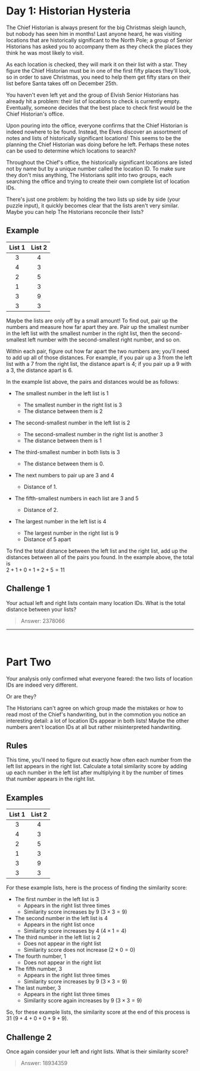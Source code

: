 # Day 1: Historian Hysteria

The Chief Historian is always present for the big Christmas sleigh launch, but nobody has seen him in months! Last anyone heard, he was visiting locations that are historically significant to the North Pole; a group of Senior Historians has asked you to accompany them as they check the places they think he was most likely to visit.

As each location is checked, they will mark it on their list with a star. They figure the Chief Historian must be in one of the first fifty places they'll look, so in order to save Christmas, you need to help them get fifty stars on their list before Santa takes off on December 25th.

You haven't even left yet and the group of Elvish Senior Historians has already hit a problem: their list of locations to check is currently empty. Eventually, someone decides that the best place to check first would be the Chief Historian's office.

Upon pouring into the office, everyone confirms that the Chief Historian is indeed nowhere to be found. Instead, the Elves discover an assortment of notes and lists of historically significant locations! This seems to be the planning the Chief Historian was doing before he left. Perhaps these notes can be used to determine which locations to search?

Throughout the Chief's office, the historically significant locations are listed not by name but by a unique number called the location ID. To make sure they don't miss anything, The Historians split into two groups, each searching the office and trying to create their own complete list of location IDs.

There's just one problem: by holding the two lists up side by side (your puzzle input), it quickly becomes clear that the lists aren't very similar. Maybe you can help The Historians reconcile their lists?

## Example

| List 1 | List 2 |
|:-:|:-:|
| 3 | 4 |
| 4 | 3 |
| 2 | 5 |
| 1 | 3 |
| 3 | 9 |
| 3 | 3 |

Maybe the lists are only off by a small amount! To find out, pair up the numbers and measure how far apart they are. Pair up the smallest number in the left list with the smallest number in the right list, then the second-smallest left number with the second-smallest right number, and so on.

Within each pair, figure out how far apart the two numbers are; you'll need to add up all of those distances. For example, if you pair up a 3 from the left list with a 7 from the right list, the distance apart is 4; if you pair up a 9 with a 3, the distance apart is 6.

In the example list above, the pairs and distances would be as follows:

- The smallest number in the left list is 1
    - The smallest number in the right list is 3
    - The distance between them is 2

- The second-smallest number in the left list is 2
    - The second-smallest number in the right list is another 3
    - The distance between them is 1
    
- The third-smallest number in both lists is 3
    - The distance between them is 0.

- The next numbers to pair up are 3 and 4
    - Distance of 1.

- The fifth-smallest numbers in each list are 3 and 5
    - Distance of 2.

- The largest number in the left list is 4
    - The largest number in the right list is 9
    - Distance of 5 apart

To find the total distance between the left list and the right list, add up the distances between all of the pairs you found. In the example above, the total is  
$2 + 1 + 0 + 1 + 2 + 5 = 11$

## Challenge 1

Your actual left and right lists contain many location IDs. What is the total distance between your lists?

>Answer: 2378066
<hr><br>

# Part Two

Your analysis only confirmed what everyone feared: the two lists of location IDs are indeed very different.

Or are they?

The Historians can't agree on which group made the mistakes or how to read most of the Chief's handwriting, but in the commotion you notice an interesting detail: a lot of location IDs appear in both lists! Maybe the other numbers aren't location IDs at all but rather misinterpreted handwriting.

## Rules

This time, you'll need to figure out exactly how often each number from the left list appears in the right list. Calculate a total similarity score by adding up each number in the left list after multiplying it by the number of times that number appears in the right list.

## Examples

| List 1 | List 2 |
|:-:|:-:|
| 3 | 4 |
| 4 | 3 |
| 2 | 5 |
| 1 | 3 |
| 3 | 9 |
| 3 | 3 |

For these example lists, here is the process of finding the similarity score:

- The first number in the left list is 3
    - Appears in the right list three times
    - Similarity score increases by 9 $(3 \times 3 = 9)$
- The second number in the left list is 4
    - Appears in the right list once
    - Similarity score increases by 4 $(4 \times 1 = 4)$
- The third number in the left list is 2
    - Does not appear in the right list
    - Similarity score does not increase $(2 \times 0 = 0)$
- The fourth number, 1
    - Does not appear in the right list
- The fifth number, 3
    - Appears in the right list three times
    - Similarity score increases by 9 $(3 \times 3 = 9)$
- The last number, 3
    - Appears in the right list three times
    - Similarity score again increases by 9 $(3 \times 3 = 9)$

So, for these example lists, the similarity score at the end of this process is 31 $(9 + 4 + 0 + 0 + 9 + 9)$.

## Challenge 2

Once again consider your left and right lists. What is their similarity score?

>Answer: 18934359